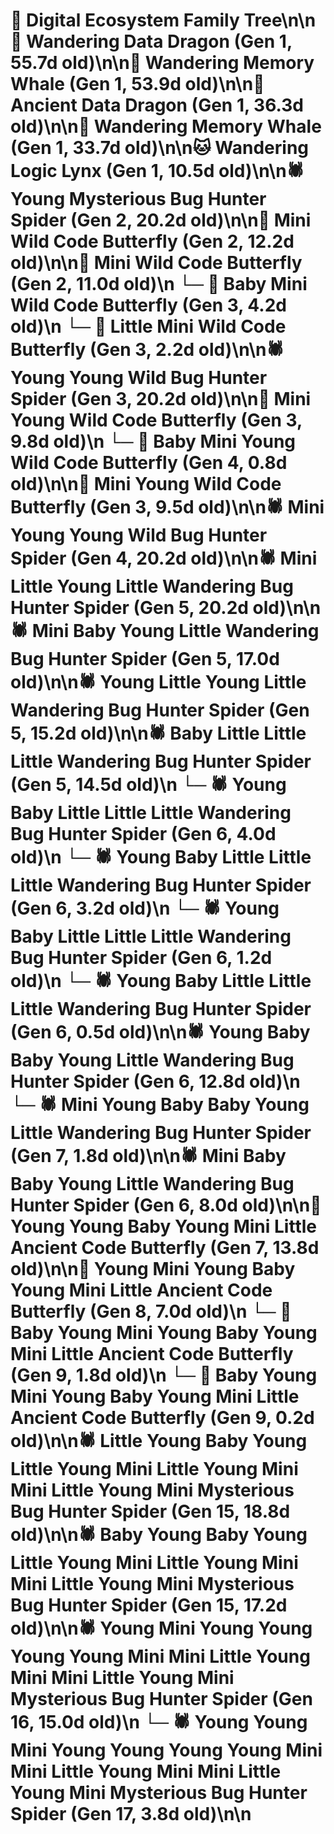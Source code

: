 # 🌳 Digital Ecosystem Family Tree\n\n🐉 Wandering Data Dragon (Gen 1, 55.7d old)\n\n🐋 Wandering Memory Whale (Gen 1, 53.9d old)\n\n🐉 Ancient Data Dragon (Gen 1, 36.3d old)\n\n🐋 Wandering Memory Whale (Gen 1, 33.7d old)\n\n🐱 Wandering Logic Lynx (Gen 1, 10.5d old)\n\n🕷️ Young Mysterious Bug Hunter Spider (Gen 2, 20.2d old)\n\n🦋 Mini Wild Code Butterfly (Gen 2, 12.2d old)\n\n🦋 Mini Wild Code Butterfly (Gen 2, 11.0d old)\n  └─ 🦋 Baby Mini Wild Code Butterfly (Gen 3, 4.2d old)\n  └─ 🦋 Little Mini Wild Code Butterfly (Gen 3, 2.2d old)\n\n🕷️ Young Young Wild Bug Hunter Spider (Gen 3, 20.2d old)\n\n🦋 Mini Young Wild Code Butterfly (Gen 3, 9.8d old)\n  └─ 🦋 Baby Mini Young Wild Code Butterfly (Gen 4, 0.8d old)\n\n🦋 Mini Young Wild Code Butterfly (Gen 3, 9.5d old)\n\n🕷️ Mini Young Young Wild Bug Hunter Spider (Gen 4, 20.2d old)\n\n🕷️ Mini Little Young Little Wandering Bug Hunter Spider (Gen 5, 20.2d old)\n\n🕷️ Mini Baby Young Little Wandering Bug Hunter Spider (Gen 5, 17.0d old)\n\n🕷️ Young Little Young Little Wandering Bug Hunter Spider (Gen 5, 15.2d old)\n\n🕷️ Baby Little Little Little Wandering Bug Hunter Spider (Gen 5, 14.5d old)\n  └─ 🕷️ Young Baby Little Little Little Wandering Bug Hunter Spider (Gen 6, 4.0d old)\n  └─ 🕷️ Young Baby Little Little Little Wandering Bug Hunter Spider (Gen 6, 3.2d old)\n  └─ 🕷️ Young Baby Little Little Little Wandering Bug Hunter Spider (Gen 6, 1.2d old)\n  └─ 🕷️ Young Baby Little Little Little Wandering Bug Hunter Spider (Gen 6, 0.5d old)\n\n🕷️ Young Baby Baby Young Little Wandering Bug Hunter Spider (Gen 6, 12.8d old)\n  └─ 🕷️ Mini Young Baby Baby Young Little Wandering Bug Hunter Spider (Gen 7, 1.8d old)\n\n🕷️ Mini Baby Baby Young Little Wandering Bug Hunter Spider (Gen 6, 8.0d old)\n\n🦋 Young Young Baby Young Mini Little Ancient Code Butterfly (Gen 7, 13.8d old)\n\n🦋 Young Mini Young Baby Young Mini Little Ancient Code Butterfly (Gen 8, 7.0d old)\n  └─ 🦋 Baby Young Mini Young Baby Young Mini Little Ancient Code Butterfly (Gen 9, 1.8d old)\n  └─ 🦋 Baby Young Mini Young Baby Young Mini Little Ancient Code Butterfly (Gen 9, 0.2d old)\n\n🕷️ Little Young Baby Young Little Young Mini Little Young Mini Mini Little Young Mini Mysterious Bug Hunter Spider (Gen 15, 18.8d old)\n\n🕷️ Baby Young Baby Young Little Young Mini Little Young Mini Mini Little Young Mini Mysterious Bug Hunter Spider (Gen 15, 17.2d old)\n\n🕷️ Young Mini Young Young Young Young Mini Mini Little Young Mini Mini Little Young Mini Mysterious Bug Hunter Spider (Gen 16, 15.0d old)\n  └─ 🕷️ Young Young Mini Young Young Young Young Mini Mini Little Young Mini Mini Little Young Mini Mysterious Bug Hunter Spider (Gen 17, 3.8d old)\n\n